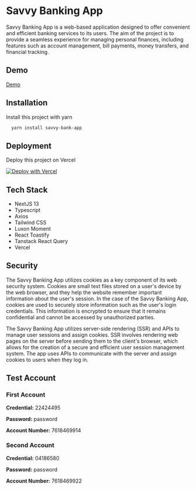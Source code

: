 
# Savvy Banking App

Savvy Banking App is a web-based application designed to offer convenient and efficient banking services to its users. The aim of the project is to provide a seamless experience for managing personal finances, including features such as account management, bill payments, money transfers, and financial tracking. 


## Demo

[Demo](https://savvy-bank-app.vercel.app/)


## Installation

Install this project with yarn

```bash
  yarn install savvy-bank-app

```
    
## Deployment

Deploy this project on Vercel

[![Deploy with Vercel](https://vercel.com/button)](https://vercel.com/new/clone?repository-url=https%3A%2F%2Fgithub.com%2Ffirdisml%2Fsavvy-bank-app)

## Tech Stack

- NextJS 13
- Typescript
- Axios
- Tailwind CSS
- Luxon Moment
- React Toastify
- Tanstack React Query
- Vercel


## Security

The Savvy Banking App utilizes cookies as a key component of its web security system. Cookies are small text files stored on a user's device by the web browser, and they help the website remember important information about the user's session. In the case of the Savvy Banking App, cookies are used to securely store information such as the user's login credentials. This information is encrypted to ensure that it remains confidential and cannot be accessed by unauthorized parties.

The Savvy Banking App utilizes server-side rendering (SSR) and APIs to manage user sessions and assign cookies. SSR involves rendering web pages on the server before sending them to the client's browser, which allows for the creation of a secure and efficient user session management system. The app uses APIs to communicate with the server and assign cookies to users when they log in. 

## Test Account

### First Account
**Credential:** 22424495

**Password:** password

**Account Number:** 7618469914

### Second Account
**Credential:** 04186580

**Password:** password

**Account Number:** 7618469922

